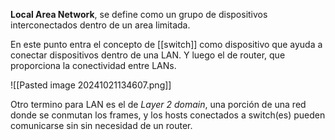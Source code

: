 **Local Area Network**, se define como un grupo de dispositivos interconectados dentro de un area limitada. 

En este punto entra el concepto de [[switch]] como dispositivo que ayuda a conectar dispositivos dentro de una LAN. Y luego el de router, que proporciona la conectividad entre LANs.  

![[Pasted image 20241021134607.png]]

Otro termino para LAN es el de _Layer 2 domain_, una porción de una red donde se conmutan los frames, y los hosts conectados a switch(es) pueden comunicarse sin sin necesidad de un router.  